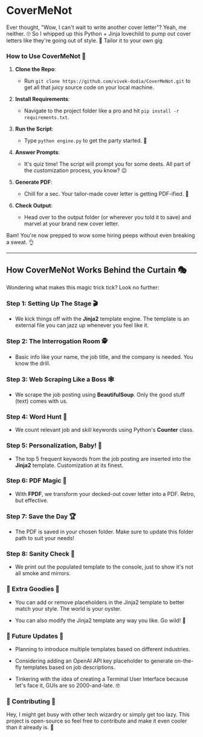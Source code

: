 # CoverMeNot

Ever thought, "Wow, I can't wait to write another cover letter"? Yeah, me neither. 🙄 So I whipped up this Python + Jinja lovechild to pump out cover letters like they're going out of style. 🚀 Tailor it to your own gig

### How to Use CoverMeNot 📝

1. **Clone the Repo**: 
   - Run `git clone https://github.com/vivek-dodia/CoverMeNot.git` to get all that juicy source code on your local machine.

2. **Install Requirements**: 
   - Navigate to the project folder like a pro and hit `pip install -r requirements.txt`.

3. **Run the Script**: 
   - Type `python engine.py` to get the party started. 🚀

4. **Answer Prompts**: 
   - It's quiz time! The script will prompt you for some deets. All part of the customization process, you know? 😉

5. **Generate PDF**: 
   - Chill for a sec. Your tailor-made cover letter is getting PDF-ified. 📄

6. **Check Output**: 
   - Head over to the output folder (or wherever you told it to save) and marvel at your brand new cover letter.

Bam! You're now prepped to wow some hiring peeps without even breaking a sweat. 👌

--------------------------------------

## How CoverMeNot Works Behind the Curtain 🎭

Wondering what makes this magic trick tick? Look no further:

### Step 1: Setting Up The Stage 🎬
- We kick things off with the **Jinja2** template engine. The template is an external file you can jazz up whenever you feel like it.

### Step 2: The Interrogation Room 🕵️
- Basic info like your name, the job title, and the company is needed. You know the drill.

### Step 3: Web Scraping Like a Boss 🕸️
- We scrape the job posting using **BeautifulSoup**. Only the good stuff (text) comes with us.

### Step 4: Word Hunt 🎯
- We count relevant job and skill keywords using Python's **Counter** class.

### Step 5: Personalization, Baby! 💅
- The top 5 frequent keywords from the job posting are inserted into the **Jinja2** template. Customization at its finest.

### Step 6: PDF Magic 📄
- With **FPDF**, we transform your decked-out cover letter into a PDF. Retro, but effective.

### Step 7: Save the Day 🏆
- The PDF is saved in your chosen folder. Make sure to update this folder path to suit your needs!

### Step 8: Sanity Check 🧠
- We print out the populated template to the console, just to show it's not all smoke and mirrors.

### 🌟 Extra Goodies 🌟
- You can add or remove placeholders in the Jinja2 template to better match your style. The world is your oyster.
  
- You can also modify the Jinja2 template any way you like. Go wild! 🎉

### 🌈 Future Updates 🌈
- Planning to introduce multiple templates based on different industries.
  
- Considering adding an OpenAI API key placeholder to generate on-the-fly templates based on job descriptions.

- Tinkering with the idea of creating a Terminal User Interface because let's face it, GUIs are so 2000-and-late. 🤓

### 🤝 Contributing 🤝
Hey, I might get busy with other tech wizardry or simply get too lazy. This project is open-source so feel free to contribute and make it even cooler than it already is. 🚀



